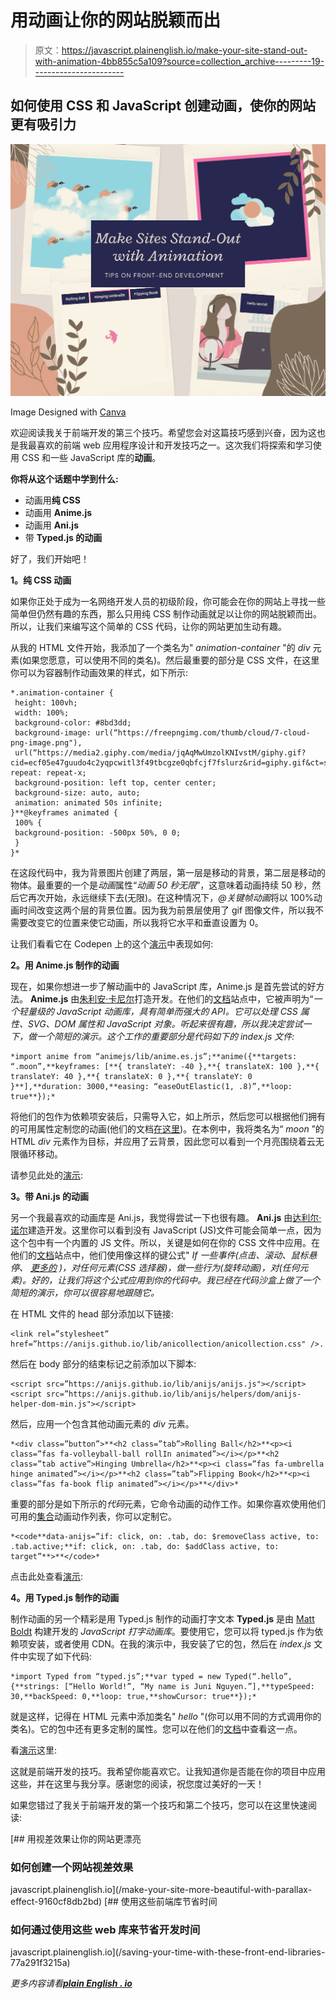 # 用动画让你的网站脱颖而出

> 原文：<https://javascript.plainenglish.io/make-your-site-stand-out-with-animation-4bb855c5a109?source=collection_archive---------19----------------------->

## 如何使用 CSS 和 JavaScript 创建动画，使你的网站更有吸引力

![](img/0698ba1e72ffdadce1e0114c02bf0420.png)

Image Designed with [Canva](https://www.canva.com/)

欢迎阅读我关于前端开发的第三个技巧。希望您会对这篇技巧感到兴奋，因为这也是我最喜欢的前端 web 应用程序设计和开发技巧之一。这次我们将探索和学习使用 CSS 和一些 JavaScript 库的**动画**。

**你将从这个话题中学到什么:**

*   动画用**纯 CSS**
*   动画用 **Anime.js**
*   动画用 **Ani.js**
*   带 **Typed.js 的动画**

好了，我们开始吧！

**1。纯 CSS 动画**

如果你正处于成为一名网络开发人员的初级阶段，你可能会在你的网站上寻找一些简单但仍然有趣的东西，那么只用纯 CSS 制作动画就足以让你的网站脱颖而出。所以，让我们来编写这个简单的 CSS 代码，让你的网站更加生动有趣。

从我的 HTML 文件开始，我添加了一个类名为" *animation-container* "的 *div* 元素(如果您愿意，可以使用不同的类名)。然后最重要的部分是 CSS 文件，在这里你可以为容器制作动画效果的样式，如下所示:

```
*.animation-container {
 height: 100vh;
 width: 100%;
 background-color: #8bd3dd;
 background-image: url(“https://freepngimg.com/thumb/cloud/7-cloud-png-image.png"),
 url(“https://media2.giphy.com/media/jqAqMwUmzolKNIvstM/giphy.gif?cid=ecf05e47guudo4c2yqpcwitl3f49tbcgze0qbfcjf7fslurz&rid=giphy.gif&ct=s");**background-repeat: repeat-x;
 background-position: left top, center center;
 background-size: auto, auto;
 animation: animated 50s infinite;
}**@keyframes animated {
 100% {
 background-position: -500px 50%, 0 0;
 }
}*
```

在这段代码中，我为背景图片创建了两层，第一层是移动的背景，第二层是移动的物体。最重要的一个是*动画*属性“*动画 50 秒无限*”，这意味着动画持续 50 秒，然后它再次开始，永远继续下去(无限)。在这种情况下，*@关键帧动画*将以 100%动画时间改变这两个层的背景位置。因为我为前景层使用了 gif 图像文件，所以我不需要改变它的位置来使它动画，所以我将它水平和垂直设置为 0。

让我们看看它在 Codepen 上的这个[演示](https://codepen.io/juniHub/pen/KKmzXQP)中表现如何:

**2。用 Anime.js 制作的动画**

现在，如果你想进一步了解动画中的 JavaScript 库，Anime.js 是首先尝试的好方法。 **Anime.js** 由[朱利安·卡尼尔](http://juliangarnier.com/)打造开发。在他们的[文档](https://animejs.com/)站点中，它被声明为“*一个轻量级的 JavaScript 动画库，具有简单而强大的 API。它可以处理 CSS 属性、SVG、DOM 属性和 JavaScript 对象。听起来很有趣，所以我决定尝试一下，做一个简短的演示。这个工作的重要部分是代码如下的 *index.js* 文件:*

```
*import anime from “animejs/lib/anime.es.js”;**anime({**targets: “.moon”,**keyframes: [**{ translateY: -40 },**{ translateX: 100 },**{ translateY: 40 },**{ translateX: 0 },**{ translateY: 0 }**],**duration: 3000,**easing: “easeOutElastic(1, .8)”,**loop: true**});*
```

将他们的包作为依赖项安装后，只需导入它，如上所示，然后您可以根据他们拥有的可用属性定制您的动画(他们的文档[在这里](https://animejs.com/documentation/))。在本例中，我将类名为“ *moon* ”的 HTML *div* 元素作为目标，并应用了云背景，因此您可以看到一个月亮围绕着云无限循环移动。

请参见此处的[演示](https://jg7sd.csb.app/):

**3。带 Ani.js 的动画**

另一个我最喜欢的动画库是 Ani.js，我觉得尝试一下也很有趣。 **Ani.js** 由[达利尔·诺尔](https://twitter.com/dariel_noel)建造开发。这里你可以看到没有 JavaScript (JS)文件可能会简单一点，因为这个包中有一个内置的 JS 文件。所以，关键是如何在你的 CSS 文件中应用。在他们的[文档](https://github.com/anijs/anijs/wiki/Sentence-Definitions)站点中，他们使用像这样的键公式" *If 一些事件(点击、滚动、鼠标悬停、* [*更多的*](https://developer.mozilla.org/en-US/docs/Web/Events) *)，对任何元素(CSS 选择器)，做一些行为(旋转动画)，对(任何元素)。好的，让我们将这个公式应用到你的代码中。我已经在代码沙盒上做了一个简短的演示，你可以很容易地跟随它。*

在 HTML 文件的 head 部分添加以下链接:

```
<link rel=”stylesheet” href=”https://anijs.github.io/lib/anicollection/anicollection.css" />.
```

然后在 body 部分的结束标记之前添加以下脚本:

```
<script src=”https://anijs.github.io/lib/anijs/anijs.js"></script><script src=”https://anijs.github.io/lib/anijs/helpers/dom/anijs-helper-dom-min.js"></script>
```

然后，应用一个包含其他动画元素的 *div* 元素。

```
*<div class=”button”>**<h2 class=”tab”>Rolling Ball</h2>**<p><i class=”fas fa-volleyball-ball rollIn animated”></i></p>**<h2 class=”tab active”>Hinging Umbrella</h2>**<p><i class=”fas fa-umbrella hinge animated”></i></p>**<h2 class=”tab”>Flipping Book</h2>**<p><i class=”fas fa-book flip animated”></i></p>**</div>*
```

重要的部分是如下所示的*代码*元素，它命令动画的动作工作。如果你喜欢使用他们可用的[集合](http://anicollection.github.io/#/)动画动作列表，你可以定制它。

```
*<code**data-anijs=”if: click, on: .tab, do: $removeClass active, to: .tab.active;**if: click, on: .tab, do: $addClass active, to: target”**>**</code>*
```

点击此处查看[演示](https://o7jxi.csb.app/):

**4。用 Typed.js 制作的动画**

制作动画的另一个精彩是用 Typed.js 制作的动画打字文本 **Typed.js** 是由 [Matt Boldt](https://github.com/mattboldt/typed.js) 构建开发的 *JavaScript 打字动画库*。要使用它，您可以将 typed.js 作为依赖项安装，或者使用 CDN。在我的演示中，我安装了它的包，然后在 *index.js* 文件中实现了如下代码:

```
*import Typed from “typed.js”;**var typed = new Typed(“.hello”, {**strings: [“Hello World!”, “My name is Juni Nguyen.”],**typeSpeed: 30,**backSpeed: 0,**loop: true,**showCursor: true**});*
```

就是这样，记得在 HTML 元素中添加类名" *hello* "(你可以用不同的方式调用你的类名)。它的包中还有更多定制的属性。您可以在他们的[文档](http://mattboldt.github.io/typed.js/docs/)中查看这一点。

看[演示](https://in2qk.csb.app/)这里:

这就是前端开发的技巧。我希望你能喜欢它。让我知道你是否能在你的项目中应用这些，并在这里与我分享。感谢您的阅读，祝您度过美好的一天！

如果您错过了我关于前端开发的第一个技巧和第二个技巧，您可以在这里快速阅读:

[](/make-your-site-more-beautiful-with-parallax-effect-9160cf8db2bd) [## 用视差效果让你的网站更漂亮

### 如何创建一个网站视差效果

javascript.plainenglish.io](/make-your-site-more-beautiful-with-parallax-effect-9160cf8db2bd) [](/saving-your-time-with-these-front-end-libraries-77a291f3215a) [## 使用这些前端库节省时间

### 如何通过使用这些 web 库来节省开发时间

javascript.plainenglish.io](/saving-your-time-with-these-front-end-libraries-77a291f3215a) 

*更多内容请看*[***plain English . io***](http://plainenglish.io/)